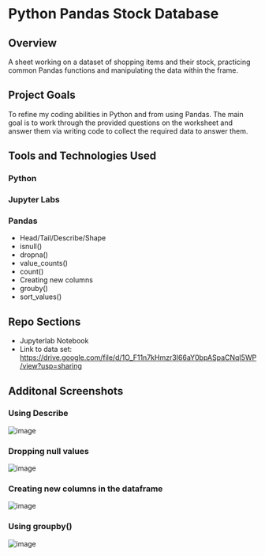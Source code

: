 # Python Pandas Stock Database

## Overview
A sheet working on a dataset of shopping items and their stock, practicing common Pandas functions and manipulating the data within the frame.


## Project Goals
To refine my coding abilities in Python and from using Pandas. The main goal is to work through the provided questions on the worksheet and answer them via writing code to collect the required data to answer them.

## Tools and Technologies Used
### Python
### Jupyter Labs
### Pandas
- Head/Tail/Describe/Shape
- isnull()
- dropna()
- value_counts()
- count()
- Creating new columns
- grouby()
- sort_values()

## Repo Sections
- Jupyterlab Notebook
- Link to data set: 
https://drive.google.com/file/d/1O_F11n7kHmzr3I66aY0bpASpaCNqI5WP/view?usp=sharing


## Additonal Screenshots
### Using Describe

![image](https://github.com/Rayan-Arshed/Python-Pandas-Stock-Database/assets/95011650/536c2062-2e02-4bfa-abb1-a8c34cb08f92)

### Dropping null values

![image](https://github.com/Rayan-Arshed/Python-Pandas-Stock-Database/assets/95011650/fd43751b-2a80-4628-ab92-adbf9d841e32)

### Creating new columns in the dataframe

![image](https://github.com/Rayan-Arshed/Python-Pandas-Stock-Database/assets/95011650/bc62a07d-e24f-4379-90f5-62b26d24fe50)

### Using groupby()

![image](https://github.com/Rayan-Arshed/Python-Pandas-Stock-Database/assets/95011650/266df060-959e-402d-8d14-818d077b7bd7)

